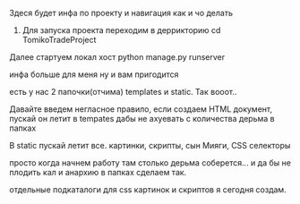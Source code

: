 Здеся будет инфа по проекту и навигация
как и чо делать 

1. Для запуска проекта переходим в деррикторию
cd TomikoTradeProject

Далее стартуем локал хост python manage.py runserver

инфа больше для меня ну и вам пригодится

есть у нас 2 папочки(отчима) templates и static. Так вооот..  

Давайте введем негласное правило, если создаем HTML документ, пускай он летит в tempates дабы не ахуевать с количества дерьма в папках

В static пускай летит все. картинки, скрипты, сын Мияги, CSS селекторы

просто когда начнем работу там столько дерьма соберется... и да бы не плодить кал и анархию в папках сделаем так. 

отдельные подкаталоги для css картинок и скриптов я сегодня создам. 
